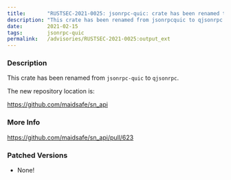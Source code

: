 ```yaml
---
title:       "RUSTSEC-2021-0025: jsonrpc-quic: crate has been renamed to `qjsonrpc`"
description: "This crate has been renamed from jsonrpcquic to qjsonrpc. The new repository location is httpsgithub.commaidsafesnapi"
date:        2021-02-15
tags:        jsonrpc-quic
permalink:   /advisories/RUSTSEC-2021-0025:output_ext
---
```


### Description

This crate has been renamed from `jsonrpc-quic` to `qjsonrpc`.

The new repository location is:

<https://github.com/maidsafe/sn_api>

### More Info

<https://github.com/maidsafe/sn_api/pull/623>

### Patched Versions

- None!

